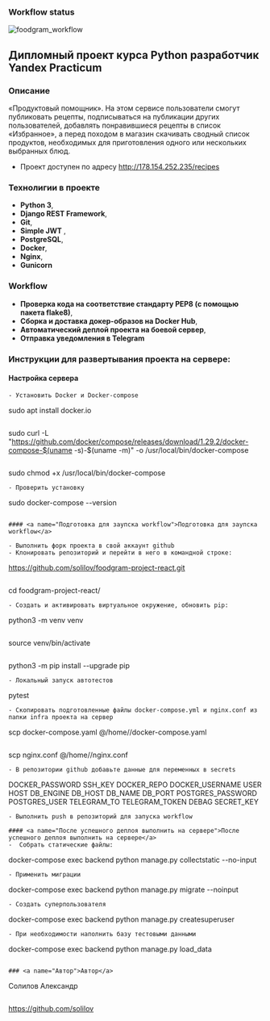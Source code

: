 ### Workflow status
![foodgram_workflow](https://github.com/solilov/foodgram-project-react/actions/workflows/foodgram_workflow.yml/badge.svg)

## Дипломный проект курса Python разработчик Yandex Practicum

### <a name="Описание_проекта">Описание</a>

 «Продуктовый помощник». На этом сервисе пользователи смогут публиковать рецепты, подписываться на публикации других пользователей, добавлять понравившиеся рецепты в список «Избранное», а перед походом в магазин скачивать сводный список продуктов, необходимых для приготовления одного или нескольких выбранных блюд.

 - Проект доступен по адресу http://178.154.252.235/recipes


### <a name="Технолигии в проекте">Технолигии в проекте</a>

- **Python 3**,
- **Django REST Framework**, 
- **Git**, 
- **Simple JWT** ,
- **PostgreSQL**,
- **Docker**, 
- **Nginx**,
- **Gunicorn**

### <a name="Workflow">Workflow</a>

- **Проверка кода на соответствие стандарту PEP8 (с помощью пакета flake8)**,
- **Сборка и доставка докер-образов на Docker Hub**,
- **Автоматический деплой проекта на боевой сервер**,
- **Отправка уведомления в Telegram**


### <a name="Инструкции для развертывания проекта на сервере">Инструкции для развертывания проекта на сервере:</a>

#### <a name="Настройка сервера">Настройка сервера</a>
```
- Установить Docker и Docker-compose
```
sudo apt install docker.io
```
```
sudo curl -L "https://github.com/docker/compose/releases/download/1.29.2/docker-compose-$(uname -s)-$(uname -m)" -o /usr/local/bin/docker-compose
```
```
sudo chmod +x /usr/local/bin/docker-compose
```
- Проверить установку 
```
sudo  docker-compose --version
```

#### <a name="Подготовка для заупска workflow">Подготовка для заупска workflow</a>

- Выполнить форк проекта в свой аккаунт github
- Клонировать репозиторий и перейти в него в командной строке:
```
https://github.com/solilov/foodgram-project-react.git
```
```
cd foodgram-project-react/
```
- Cоздать и активировать виртуальное окружение, обновить pip:
```
python3 -m venv venv
```
```
source venv/bin/activate
```
```
python3 -m pip install --upgrade pip
```
- Локальный запуск автотестов
```
pytest
```
- Скопировать подготовленные файлы docker-compose.yml и nginx.conf из папки infra проекта на сервер
```
scp docker-compose.yaml <username>@<host>/home/<username>/docker-compose.yaml
```
```
scp nginx.conf <username>@<host>/home/<username>/nginx.conf
```
- В репозитории github добавьте данные для переменных в secrets
```
DOCKER_PASSWORD
SSH_KEY
DOCKER_REPO
DOCKER_USERNAME
USER
HOST
DB_ENGINE
DB_HOST
DB_NAME
DB_PORT
POSTGRES_PASSWORD
POSTGRES_USER
TELEGRAM_TO
TELEGRAM_TOKEN
DEBAG
SECRET_KEY
```
- Выполнить push в репозиторий для запуска workflow

#### <a name="После успешного деплоя выполнить на сервере">После успешного деплоя выполнить на сервере</a>
-  Собрать статические файлы:
```
  docker-compose exec backend python manage.py collectstatic --no-input
```
- Применить миграции
```
  docker-compose exec backend python manage.py migrate --noinput
```
- Создать суперпользователя
```
  docker-compose exec backend python manage.py createsuperuser
```
- При необходимости наполнить базу тестовыми данными
```
 docker-compose exec backend python manage.py load_data 
```

### <a name="Автор">Автор</a>
```
Солилов Александр
```
```
https://github.com/solilov
```